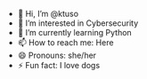 - 👋 Hi, I’m @ktuso
- 👀 I’m interested in Cybersecurity
- 🌱 I’m currently learning Python
- 📫 How to reach me: Here
- 😄 Pronouns: she/her
- ⚡ Fun fact: I love dogs

<!---
ktuso/ktuso is a ✨ special ✨ repository because its `README.md` (this file) appears on your GitHub profile.
You can click the Preview link to take a look at your changes.
--->
